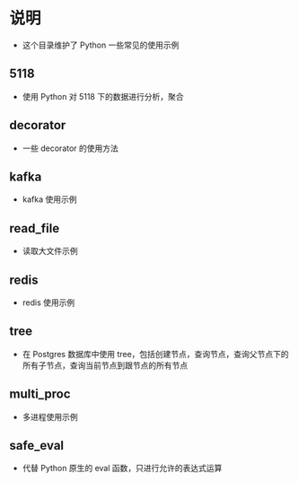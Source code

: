 # 说明
* 这个目录维护了 Python 一些常见的使用示例

## 5118
* 使用 Python 对 5118 下的数据进行分析，聚合

## decorator
* 一些 decorator 的使用方法

## kafka
* kafka 使用示例

## read_file
* 读取大文件示例

## redis
* redis 使用示例

## tree
* 在 Postgres 数据库中使用 tree，包括创建节点，查询节点，查询父节点下的所有子节点，查询当前节点到跟节点的所有节点

## multi_proc
* 多进程使用示例

## safe_eval
* 代替 Python 原生的 eval 函数，只进行允许的表达式运算



